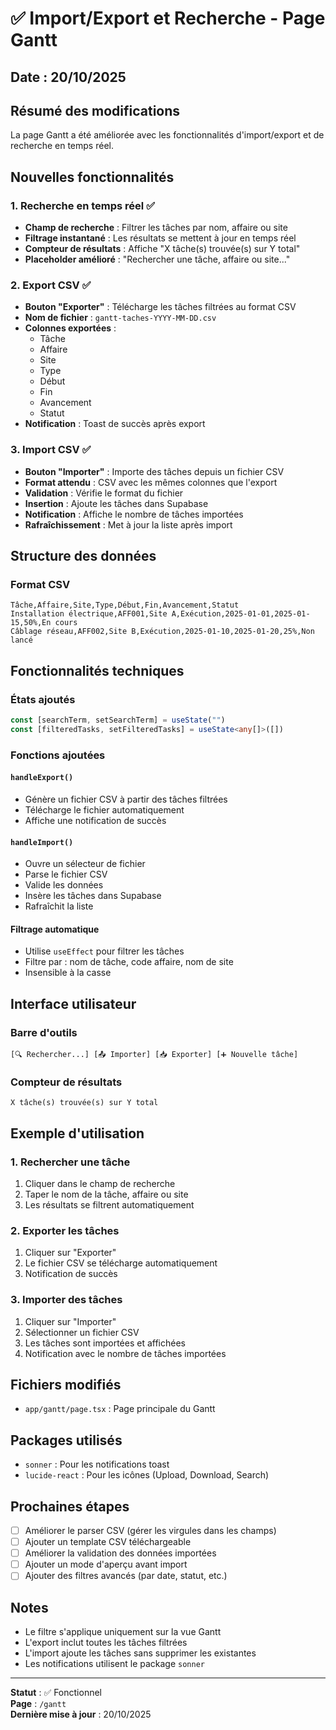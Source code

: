 # ✅ Import/Export et Recherche - Page Gantt

## Date : 20/10/2025

## Résumé des modifications

La page Gantt a été améliorée avec les fonctionnalités d'import/export et de recherche en temps réel.

## Nouvelles fonctionnalités

### 1. Recherche en temps réel ✅
- **Champ de recherche** : Filtrer les tâches par nom, affaire ou site
- **Filtrage instantané** : Les résultats se mettent à jour en temps réel
- **Compteur de résultats** : Affiche "X tâche(s) trouvée(s) sur Y total"
- **Placeholder amélioré** : "Rechercher une tâche, affaire ou site..."

### 2. Export CSV ✅
- **Bouton "Exporter"** : Télécharge les tâches filtrées au format CSV
- **Nom de fichier** : `gantt-taches-YYYY-MM-DD.csv`
- **Colonnes exportées** :
  - Tâche
  - Affaire
  - Site
  - Type
  - Début
  - Fin
  - Avancement
  - Statut
- **Notification** : Toast de succès après export

### 3. Import CSV ✅
- **Bouton "Importer"** : Importe des tâches depuis un fichier CSV
- **Format attendu** : CSV avec les mêmes colonnes que l'export
- **Validation** : Vérifie le format du fichier
- **Insertion** : Ajoute les tâches dans Supabase
- **Notification** : Affiche le nombre de tâches importées
- **Rafraîchissement** : Met à jour la liste après import

## Structure des données

### Format CSV
```csv
Tâche,Affaire,Site,Type,Début,Fin,Avancement,Statut
Installation électrique,AFF001,Site A,Exécution,2025-01-01,2025-01-15,50%,En cours
Câblage réseau,AFF002,Site B,Exécution,2025-01-10,2025-01-20,25%,Non lancé
```

## Fonctionnalités techniques

### États ajoutés
```typescript
const [searchTerm, setSearchTerm] = useState("")
const [filteredTasks, setFilteredTasks] = useState<any[]>([])
```

### Fonctions ajoutées

#### `handleExport()`
- Génère un fichier CSV à partir des tâches filtrées
- Télécharge le fichier automatiquement
- Affiche une notification de succès

#### `handleImport()`
- Ouvre un sélecteur de fichier
- Parse le fichier CSV
- Valide les données
- Insère les tâches dans Supabase
- Rafraîchit la liste

#### Filtrage automatique
- Utilise `useEffect` pour filtrer les tâches
- Filtre par : nom de tâche, code affaire, nom de site
- Insensible à la casse

## Interface utilisateur

### Barre d'outils
```
[🔍 Rechercher...] [📤 Importer] [📥 Exporter] [➕ Nouvelle tâche]
```

### Compteur de résultats
```
X tâche(s) trouvée(s) sur Y total
```

## Exemple d'utilisation

### 1. Rechercher une tâche
1. Cliquer dans le champ de recherche
2. Taper le nom de la tâche, affaire ou site
3. Les résultats se filtrent automatiquement

### 2. Exporter les tâches
1. Cliquer sur "Exporter"
2. Le fichier CSV se télécharge automatiquement
3. Notification de succès

### 3. Importer des tâches
1. Cliquer sur "Importer"
2. Sélectionner un fichier CSV
3. Les tâches sont importées et affichées
4. Notification avec le nombre de tâches importées

## Fichiers modifiés

- `app/gantt/page.tsx` : Page principale du Gantt

## Packages utilisés

- `sonner` : Pour les notifications toast
- `lucide-react` : Pour les icônes (Upload, Download, Search)

## Prochaines étapes

- [ ] Améliorer le parser CSV (gérer les virgules dans les champs)
- [ ] Ajouter un template CSV téléchargeable
- [ ] Améliorer la validation des données importées
- [ ] Ajouter un mode d'aperçu avant import
- [ ] Ajouter des filtres avancés (par date, statut, etc.)

## Notes

- Le filtre s'applique uniquement sur la vue Gantt
- L'export inclut toutes les tâches filtrées
- L'import ajoute les tâches sans supprimer les existantes
- Les notifications utilisent le package `sonner`

---

**Statut** : ✅ Fonctionnel  
**Page** : `/gantt`  
**Dernière mise à jour** : 20/10/2025

